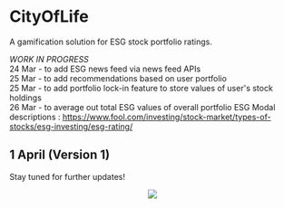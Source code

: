 # CityOfLife
A gamification solution for ESG stock portfolio ratings.


*WORK IN PROGRESS* <br>
24 Mar - to add ESG news feed via news feed APIs <br>
25 Mar - to add recommendations based on user portfolio <br>
25 Mar - to add portfolio lock-in feature to store values of user's stock holdings  <br>
26 Mar - to average out total ESG values of overall portfolio
ESG Modal descriptions : https://www.fool.com/investing/stock-market/types-of-stocks/esg-investing/esg-rating/

## 1 April (Version 1) 
Stay tuned for further updates!
<p align="center">
  <img src="https://github.com/legendkong/CityOfLife/blob/master/CityOfLifeVer1.gif">
</p>
